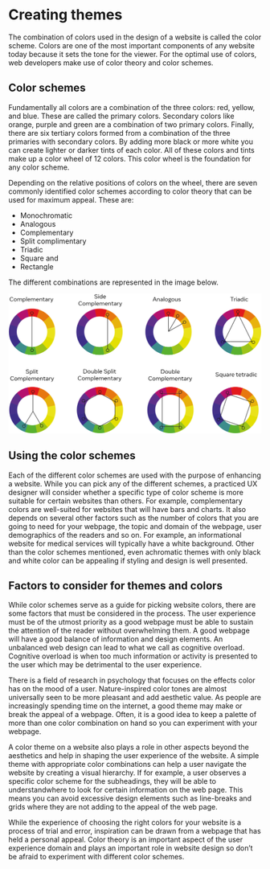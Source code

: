 # Creating themes
The combination of colors used in the design of a website is called the color scheme. Colors are one of the most important components of any website today because it sets the tone for the viewer. For the optimal use of colors, web developers make use of color theory and color schemes.    

## Color schemes  

Fundamentally all colors are a combination of the three colors: red, yellow, and blue. These are called the primary colors. Secondary colors like orange, purple and green are a combination of two primary colors. Finally, there are six tertiary colors formed from a combination of the three primaries with secondary colors. By adding more black or more white you can create lighter or darker tints of each color. All of these colors and tints make up a color wheel of 12 colors. This color wheel is the foundation for any color scheme.    

Depending on the relative positions of colors on the wheel, there are seven commonly identified color schemes according to color theory that can be used for maximum appeal. These are:     

 - Monochromatic  
 - Analogous  
 - Complementary  
 - Split complimentary  
 - Triadic   
 - Square and   
 - Rectangle  

The different combinations are represented in the image below.       


![Different color combinations on the color wheel that are based on the relative position of colors to others.](/cs/web/color-wheel.png)


## Using the color schemes  

Each of the different color schemes are used with the purpose of enhancing a website. While you can pick any of the different schemes, a practiced UX designer will consider whether a specific type of color scheme is more suitable for certain websites than others. For example, complementary colors are well-suited for websites that will have bars and charts. It also depends on several other factors such as the number of colors that you are going to need for your webpage, the topic and domain of the webpage, user demographics of the readers and so on. For example, an informational website for medical services will typically have a white background. Other than the color schemes mentioned, even achromatic themes with only black and white color can be appealing if styling and design is well presented.

## Factors to consider for themes and colors  

While color schemes serve as a guide for picking website colors, there are some factors that must be considered in the process. The user experience must be of the utmost priority as a good webpage must be able to sustain the attention of the reader without overwhelming them. A good webpage will have a good balance of information and design elements. An unbalanced web design can lead to what we call as cognitive overload. Cognitive overload is when too much information or activity is presented to the user which may be detrimental to the user experience.

There is a field of research in psychology that focuses on the effects color has on the mood of a user. Nature-inspired color tones are almost universally seen to be more pleasant and add aesthetic value. As people are increasingly spending time on the internet, a good theme may make or break the appeal of a webpage. Often, it is a good idea to keep a palette of more than one color combination on hand so you can experiment with your webpage.  

A color theme on a website also plays a role in other aspects beyond the aesthetics and help in shaping the user experience of the website. A simple theme with appropriate color combinations can help a user navigate the website by creating a visual hierarchy. If for example, a user observes a specific color scheme for the subheadings, they will be able to understandwhere to look for certain information on the web page. This means you can avoid excessive design elements such as line-breaks and grids where they are not adding to the appeal of the web page.

While the experience of choosing the right colors for your website is a process of trial and error, inspiration can be drawn from a webpage that has held a personal appeal. Color theory is an important aspect of the user experience domain and plays an important role in website design so don’t be afraid to experiment with different color schemes.    
